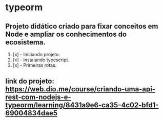 # typeorm

## Projeto didático criado para fixar conceitos em Node e ampliar os conhecimentos do ecosistema.

1. [x] - Iniciando projeto.
1. [x] - Instalando typescript.
1. [x] - Primeiras rotas.


## link do projeto: https://web.dio.me/course/criando-uma-api-rest-com-nodejs-e-typeorm/learning/8431a9e6-ca35-4c02-bfd1-69004834dae5
